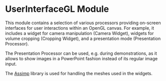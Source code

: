 # UserInterfaceGL Module

This module contains a selection of various processors providing on-screen interfaces for user interactions within an OpenGL canvas. For example, it includes a widget for camera manipulation (Camera Widget), widgets for volume cropping (Cropping Widget), and a presentation mode (Presentation Processor).

The Presentation Processor can be used, e.g. during demonstrations, as it allows to show images in a PowerPoint fashion instead of its regular image input.

The [Assimp](assimp.sourceforge.net/) library is used for handling the meshes used in the widgets. 